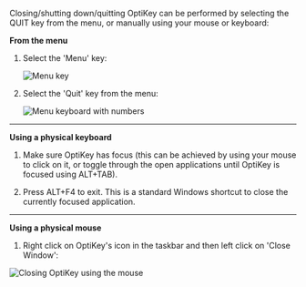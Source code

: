 Closing/shutting down/quitting OptiKey can be performed by selecting the QUIT key from the menu, or manually using your mouse or keyboard:

**From the menu**

1. Select the 'Menu' key:

    ![Menu key](https://github.com/JuliusSweetland/OptiKey/blob/gh-pages/images/Key_Menu_Up.png)

2. Select the 'Quit' key from the menu:

    ![Menu keyboard with numbers](https://github.com/JuliusSweetland/OptiKey/blob/gh-pages/images/Keyboard_Menu_Numbered.png)

---

**Using a physical keyboard**

1. Make sure OptiKey has focus (this can be achieved by using your mouse to click on it, or toggle through the open applications until OptiKey is focused using ALT+TAB).

2. Press ALT+F4 to exit. This is a standard Windows shortcut to close the currently focused application.

---

**Using a physical mouse**

1. Right click on OptiKey's icon in the taskbar and then left click on 'Close Window':

![Closing OptiKey using the mouse](https://github.com/JuliusSweetland/OptiKey/blob/gh-pages/images/Closing_OptiKey_Using_The_Mouse.png)
